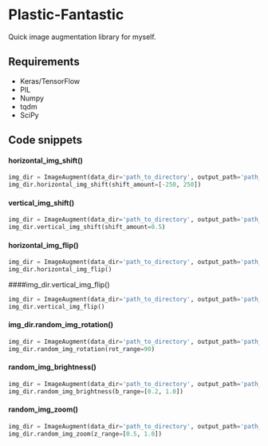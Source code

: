 # Plastic-Fantastic
 Quick image augmentation library for myself.

## Requirements
* Keras/TensorFlow
* PIL
* Numpy
* tqdm
* SciPy

## Code snippets

#### horizontal_img_shift()
```python
img_dir = ImageAugment(data_dir='path_to_directory', output_path='path_to_output_dir')
img_dir.horizontal_img_shift(shift_amount=[-250, 250])
```

#### vertical_img_shift()
```python
img_dir = ImageAugment(data_dir='path_to_directory', output_path='path_to_output_dir')
img_dir.vertical_img_shift(shift_amount=0.5)
```

#### horizontal_img_flip()
```python
img_dir = ImageAugment(data_dir='path_to_directory', output_path='path_to_output_dir')
img_dir.horizontal_img_flip()
```

####img_dir.vertical_img_flip()
```python
img_dir = ImageAugment(data_dir='path_to_directory', output_path='path_to_output_dir')
img_dir.vertical_img_flip()
```

#### img_dir.random_img_rotation()
```python
img_dir = ImageAugment(data_dir='path_to_directory', output_path='path_to_output_dir')
img_dir.random_img_rotation(rot_range=90)
```

#### random_img_brightness()
```python
img_dir = ImageAugment(data_dir='path_to_directory', output_path='path_to_output_dir')
img_dir.random_img_brightness(b_range=[0.2, 1.0])
```

#### random_img_zoom()
```python
img_dir = ImageAugment(data_dir='path_to_directory', output_path='path_to_output_dir')
img_dir.random_img_zoom(z_range=[0.5, 1.0])
```